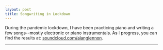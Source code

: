 ```yaml
---
layout: post
title: Songwriting in Lockdown
---
```


During the pandemic lockdown, I have been practicing piano and writing a few songs--mostly electronic or piano instrumentals. As I progress, you can find the results at: 
<a href="https://soundcloud.com/alanglennon">soundcloud.com/alanglennon</a>.
 
----

